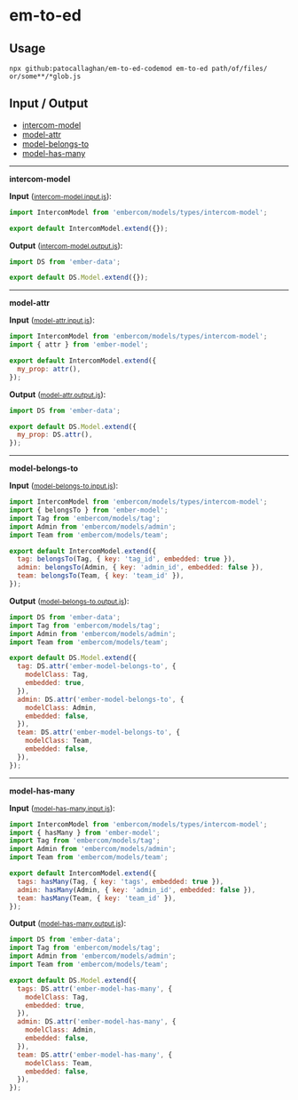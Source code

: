 # em-to-ed


## Usage

```
npx github:patocallaghan/em-to-ed-codemod em-to-ed path/of/files/ or/some**/*glob.js
```

## Input / Output

<!--FIXTURES_TOC_START-->
* [intercom-model](#intercom-model)
* [model-attr](#model-attr)
* [model-belongs-to](#model-belongs-to)
* [model-has-many](#model-has-many)
<!--FIXTURES_TOC_END-->

<!--FIXTURES_CONTENT_START-->
---
<a id="intercom-model">**intercom-model**</a>

**Input** (<small>[intercom-model.input.js](transforms/em-to-ed/__testfixtures__/intercom-model.input.js)</small>):
```js
import IntercomModel from 'embercom/models/types/intercom-model';

export default IntercomModel.extend({});

```

**Output** (<small>[intercom-model.output.js](transforms/em-to-ed/__testfixtures__/intercom-model.output.js)</small>):
```js
import DS from 'ember-data';

export default DS.Model.extend({});

```
---
<a id="model-attr">**model-attr**</a>

**Input** (<small>[model-attr.input.js](transforms/em-to-ed/__testfixtures__/model-attr.input.js)</small>):
```js
import IntercomModel from 'embercom/models/types/intercom-model';
import { attr } from 'ember-model';

export default IntercomModel.extend({
  my_prop: attr(),
});

```

**Output** (<small>[model-attr.output.js](transforms/em-to-ed/__testfixtures__/model-attr.output.js)</small>):
```js
import DS from 'ember-data';

export default DS.Model.extend({
  my_prop: DS.attr(),
});

```
---
<a id="model-belongs-to">**model-belongs-to**</a>

**Input** (<small>[model-belongs-to.input.js](transforms/em-to-ed/__testfixtures__/model-belongs-to.input.js)</small>):
```js
import IntercomModel from 'embercom/models/types/intercom-model';
import { belongsTo } from 'ember-model';
import Tag from 'embercom/models/tag';
import Admin from 'embercom/models/admin';
import Team from 'embercom/models/team';

export default IntercomModel.extend({
  tag: belongsTo(Tag, { key: 'tag_id', embedded: true }),
  admin: belongsTo(Admin, { key: 'admin_id', embedded: false }),
  team: belongsTo(Team, { key: 'team_id' }),
});

```

**Output** (<small>[model-belongs-to.output.js](transforms/em-to-ed/__testfixtures__/model-belongs-to.output.js)</small>):
```js
import DS from 'ember-data';
import Tag from 'embercom/models/tag';
import Admin from 'embercom/models/admin';
import Team from 'embercom/models/team';

export default DS.Model.extend({
  tag: DS.attr('ember-model-belongs-to', {
    modelClass: Tag,
    embedded: true,
  }),
  admin: DS.attr('ember-model-belongs-to', {
    modelClass: Admin,
    embedded: false,
  }),
  team: DS.attr('ember-model-belongs-to', {
    modelClass: Team,
    embedded: false,
  }),
});

```
---
<a id="model-has-many">**model-has-many**</a>

**Input** (<small>[model-has-many.input.js](transforms/em-to-ed/__testfixtures__/model-has-many.input.js)</small>):
```js
import IntercomModel from 'embercom/models/types/intercom-model';
import { hasMany } from 'ember-model';
import Tag from 'embercom/models/tag';
import Admin from 'embercom/models/admin';
import Team from 'embercom/models/team';

export default IntercomModel.extend({
  tags: hasMany(Tag, { key: 'tags', embedded: true }),
  admin: hasMany(Admin, { key: 'admin_id', embedded: false }),
  team: hasMany(Team, { key: 'team_id' }),
});

```

**Output** (<small>[model-has-many.output.js](transforms/em-to-ed/__testfixtures__/model-has-many.output.js)</small>):
```js
import DS from 'ember-data';
import Tag from 'embercom/models/tag';
import Admin from 'embercom/models/admin';
import Team from 'embercom/models/team';

export default DS.Model.extend({
  tags: DS.attr('ember-model-has-many', {
    modelClass: Tag,
    embedded: true,
  }),
  admin: DS.attr('ember-model-has-many', {
    modelClass: Admin,
    embedded: false,
  }),
  team: DS.attr('ember-model-has-many', {
    modelClass: Team,
    embedded: false,
  }),
});

```
<!--FIXTURE_CONTENT_END-->